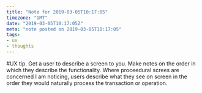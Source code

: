 ```yaml
---
title: "Note for 2019-03-05T10:17:05"
timezone: "GMT"
date: "2019-03-05T10:17:05Z"
meta: "note posted on 2019-03-05T10:17:05"
tags:
- ux
- thoughts
---
```

#UX tip. Get a user to describe a screen to you. Make notes on the order in which they describe the functionality. Where proceedural screes are concerned I am noticing, users describe what they see on screen in the order they would naturally process the transaction or operation.
